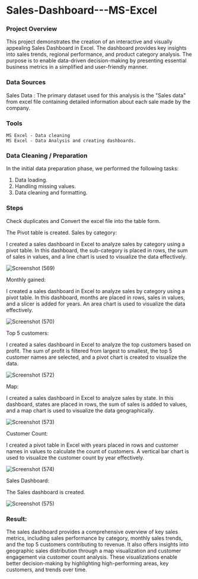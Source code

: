 # Sales-Dashboard---MS-Excel

### Project Overview
This project demonstrates the creation of an interactive and visually appealing Sales Dashboard in Excel. The dashboard provides key insights into sales trends, regional performance, and product category analysis. The purpose is to enable data-driven decision-making by presenting essential business metrics in a simplified and user-friendly manner.

### Data Sources
Sales Data : The primary dataset used for this analysis is the "Sales data" from excel file containing detailed information about each sale made by the company.

### Tools 
    MS Excel - Data cleaning
    MS Excel - Data Analysis and creating dashboards.

### Data Cleaning / Preparation
In the initial data preparation phase, we performed the following tasks:
1. Data loading.
2. Handling missing values.
3. Data cleaning and formatting.

### Steps
Check duplicates and Convert the excel file into the table form.

The Pivot table is created.
Sales by category:

I created a sales dashboard in Excel to analyze sales by category using a pivot table. In this dashboard, the sub-category is placed in rows, the sum of sales in values, and a line chart is used to visualize the data effectively.

![Screenshot (569)](https://github.com/user-attachments/assets/3db47e07-6d05-4a92-8553-44005899b757)

Monthly gained:

I created a sales dashboard in Excel to analyze sales by category using a pivot table. In this dashboard, months are placed in rows, sales in values, and a slicer is added for years. An area chart is used to visualize the data effectively.

![Screenshot (570)](https://github.com/user-attachments/assets/bee3255a-808f-4bb3-b2aa-dfbd4a734258)

Top 5 customers:

I created a sales dashboard in Excel to analyze the top customers based on profit. The sum of profit is filtered from largest to smallest, the top 5 customer names are selected, and a pivot chart is created to visualize the data.

![Screenshot (572)](https://github.com/user-attachments/assets/41617303-efe7-4d3e-9b49-f83909f747bf)

Map:

I created a sales dashboard in Excel to analyze sales by state. In this dashboard, states are placed in rows, the sum of sales is added to values, and a map chart is used to visualize the data geographically.

![Screenshot (573)](https://github.com/user-attachments/assets/2be9318d-4348-45cf-8e1d-8d1fc9381d4f)

Customer Count:

I created a pivot table in Excel with years placed in rows and customer names in values to calculate the count of customers. A vertical bar chart is used to visualize the customer count by year effectively.

![Screenshot (574)](https://github.com/user-attachments/assets/343dc280-8945-4af3-96f7-820c5fc471b7)

Sales Dashboard:

The Sales dashboard is created.

![Screenshot (575)](https://github.com/user-attachments/assets/e21eebc5-c07b-40e8-af8e-d692a7631a92)

### Result:
The sales dashboard provides a comprehensive overview of key sales metrics, including sales performance by category, monthly sales trends, and the top 5 customers contributing to revenue. It also offers insights into geographic sales distribution through a map visualization and customer engagement via customer count analysis. These visualizations enable better decision-making by highlighting high-performing areas, key customers, and trends over time.















